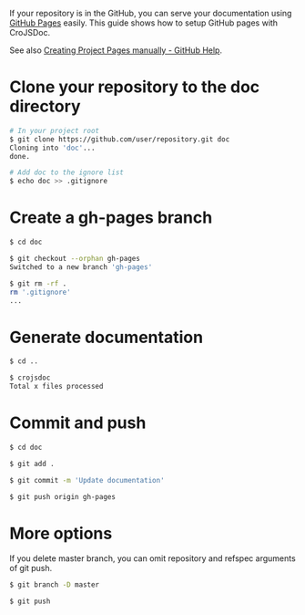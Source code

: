 If your repository is in the GitHub, you can serve your documentation using
[GitHub Pages](https://pages.github.com/) easily.
This guide shows how to setup GitHub pages with CroJSDoc.

See also [Creating Project Pages manually - GitHub Help](https://help.github.com/articles/creating-project-pages-manually).

# Clone your repository to the doc directory
```bash
# In your project root
$ git clone https://github.com/user/repository.git doc
Cloning into 'doc'...
done.

# Add doc to the ignore list
$ echo doc >> .gitignore
```

# Create a gh-pages branch
```bash
$ cd doc

$ git checkout --orphan gh-pages
Switched to a new branch 'gh-pages'

$ git rm -rf .
rm '.gitignore'
...
```

# Generate documentation
```bash
$ cd ..

$ crojsdoc
Total x files processed
```

# Commit and push
```bash
$ cd doc

$ git add .

$ git commit -m 'Update documentation'

$ git push origin gh-pages
```

# More options
If you delete master branch, you can omit repository and refspec arguments of git push.

```bash
$ git branch -D master

$ git push
```
